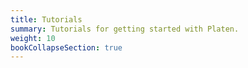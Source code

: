 ```yaml
---
title: Tutorials
summary: Tutorials for getting started with Platen.
weight: 10
bookCollapseSection: true
---
```


